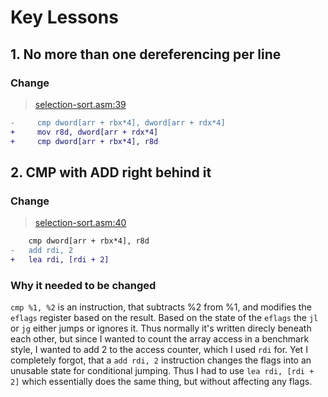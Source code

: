 # Key Lessons

## 1. No more than one dereferencing per line

### Change

> [selection-sort.asm:39](../src/algorithms/selection-sort.asm)

```diff
-     cmp dword[arr + rbx*4], dword[arr + rdx*4]
+     mov r8d, dword[arr + rdx*4]
+     cmp dword[arr + rbx*4], r8d
```

## 2. CMP with ADD right behind it

### Change

> [selection-sort.asm:40](../src/algorithms/selection-sort.asm)

```diff
    cmp dword[arr + rbx*4], r8d
-   add rdi, 2
+   lea rdi, [rdi + 2]
```

### Why it needed to be changed

`cmp %1, %2` is an instruction, that subtracts %2 from %1, and modifies the `eflags` register based on the result.
Based on the state of the `eflags` the `jl` or `jg` either jumps or ignores it.
Thus normally it's written direcly beneath each other, but since I wanted to count the array access in a benchmark style, I wanted to add 2 to the access counter, which I used `rdi` for.
Yet I completely forgot, that a `add rdi, 2` instruction changes the flags into an unusable state for conditional jumping.
Thus I had to use `lea rdi, [rdi + 2]` which essentially does the same thing, but without affecting any flags.

